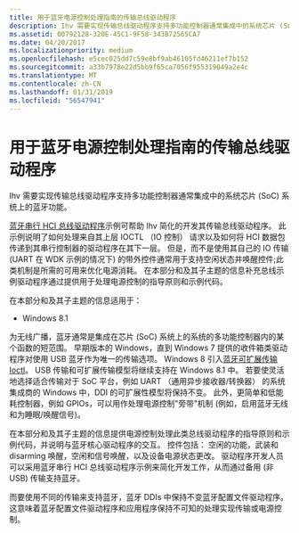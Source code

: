 ```yaml
---
title: 用于蓝牙电源控制处理指南的传输总线驱动程序
description: Ihv 需要实现传输总线驱动程序支持多功能控制器通常集成中的系统芯片 (SoC) 系统上的蓝牙功能。
ms.assetid: 00792128-320E-45C1-9F58-343B72565CA7
ms.date: 04/20/2017
ms.localizationpriority: medium
ms.openlocfilehash: e5cec025dd7c59e8bf9ab46105fd46211ef7b152
ms.sourcegitcommit: a33b7978e22d5bb9f65ca7056f955319049a2e4c
ms.translationtype: MT
ms.contentlocale: zh-CN
ms.lasthandoff: 01/31/2019
ms.locfileid: "56547941"
---
```

# <a name="transport-bus-driver-for-bluetooth-power-control-handling-guidelines"></a>用于蓝牙电源控制处理指南的传输总线驱动程序


Ihv 需要实现传输总线驱动程序支持多功能控制器通常集成中的系统芯片 (SoC) 系统上的蓝牙功能。

[蓝牙串行 HCI 总线驱动程序](https://go.microsoft.com/fwlink/p/?linkid=256088)示例可帮助 Ihv 简化的开发其传输总线驱动程序。 此示例说明了如何处理来自其上层 IOCTL （IO 控制） 请求以及如何将 HCI 数据包传递到其串行控制器的驱动程序在其下一层。 但是，而不是使用其自己的 IO 传输 (UART 在 WDK 示例的情况下) 的带外控件通常用于支持空闲状态并唤醒控件;此类机制是所需的可用来优化电源消耗。 在本部分和及其子主题的信息补充总线示例驱动程序通过提供用于处理电源控制的指导原则和示例代码。

在本部分和及其子主题的信息适用于：

-   Windows 8.1

为无线广播，蓝牙通常是集成在芯片 (SoC) 系统上的系统的多功能控制器内的某个函数的短范围。 早期版本的 Windows，直到 Windows 7 提供的收件箱类驱动程序对使用 USB 蓝牙作为唯一的传输选项。 Windows 8 引入[蓝牙可扩展传输 Ioctl](https://msdn.microsoft.com/library/windows/hardware/hh450819)。 USB 传输和可扩展传输模型将继续支持在 Windows 8.1 中。 若要使灵活地选择适合传输对于 SoC 平台，例如 UART （通用异步接收器/转换器） 的系统集成商的 Windows 中，DDI 的可扩展性模型将保持不变。 此外，更简单和低能耗控制器，例如 GPIOs，可以用作处理电源控制"旁带"机制 (例如，启用蓝牙无线和为睡眠/唤醒信号)。

在本部分和及其子主题的信息提供电源控制处理此类总线驱动程序的指导原则和示例代码，并说明与蓝牙核心驱动程序的交互。 控件包括： 空闲的功能，武装和 disarming 唤醒，空闲和信号唤醒，以及设备电源状态更改。 驱动程序开发人员可以采用蓝牙串行 HCI 总线驱动程序示例来简化开发工作，从而通过备用 (非 USB) 传输支持蓝牙。

而要使用不同的传输来支持蓝牙，蓝牙 DDIs 中保持不变蓝牙配置文件驱动程序。 这意味着蓝牙配置文件驱动程序和应用程序保持不可知的处理实现传输或电源控制。

 

 





